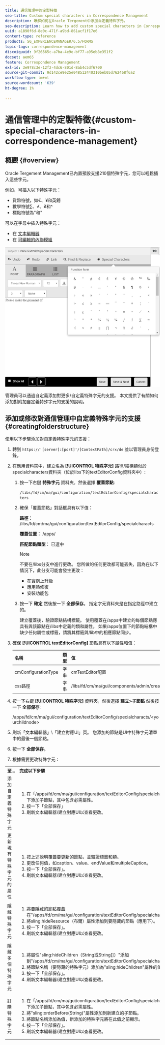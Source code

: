 ```yaml
---
title: 通信管理中的定製特徵
seo-title: Custom special characters in Correspondence Management
description: 瞭解如何在Oracle Tergement中添加自定義特殊字元。
seo-description: Learn how to add custom special characters in Correspondence Management.
uuid: a1890f6d-8e0c-471f-a9bd-861acf1f17e6
content-type: reference
products: SG_EXPERIENCEMANAGER/6.5/FORMS
topic-tags: correspondence-management
discoiquuid: 9f26565c-a7ba-4e9e-bf77-a95eb8e351f2
docset: aem65
feature: Correspondence Management
exl-id: 3e978c3e-12f2-4dc6-801d-8ab4c5df6700
source-git-commit: 9d142ce9e25e048512440310beb05d762468f6a2
workflow-type: tm+mt
source-wordcount: '639'
ht-degree: 1%

---
```


# 通信管理中的定製特徵{#custom-special-characters-in-correspondence-management}

## 概觀 {#overview}

Oracle Tergement Management已內置預設支援210個特殊字元，您可以輕鬆插入這些字元。

例如，可插入以下特殊字元：

* 貨幣符號，如€、¥和英鎊
* 數學符號∑、√、∂和^
* 標點符號為&quot;和&quot;

可以在字母中插入特殊字元：

* 在 [文本編輯器](/help/forms/using/document-fragments.md#createtext)
* 在 [可編輯的內聯模組](../../forms/using/create-correspondence.md#managecontent)

![特殊字元線模組](assets/specialcharactersinlinemodule.png)

管理員可以通過自定義添加對更多/自定義特殊字元的支援。 本文提供了有關如何添加對附加自定義特殊字元的支援的說明。

## 添加或修改對通信管理中自定義特殊字元的支援 {#creatingfolderstructure}

使用以下步驟添加對自定義特殊字元的支援：

1. 轉到 `https://'[server]:[port]'/[ContextPath]/crx/de` 並以管理員身份登錄。
1. 在應用資料夾中，建立名為 **[!UICONTROL 特殊字元]** 路徑/結構類似於specialcharacters資料夾（位於libs下的textEditorConfig資料夾中）:

   1. 按一下右鍵 **特殊字元** 資料夾，然後選擇 **覆蓋節點**:

      `/libs/fd/cm/ma/gui/configuration/textEditorConfig/specialcharacters`

   1. 確保「覆蓋節點」對話框具有以下值：

      **路徑：** /libs/fd/cm/ma/gui/configuration/textEditorConfig/specialcharacts

      **覆蓋位置：** /apps/

      **匹配節點類型：** 已選中

      >[!NOTE]
      >
      >不要在/libs分支中進行更改。 您所做的任何更改都可能丟失，因為在以下情況下，此分支可能會發生更改：
      >
      >
      >
      >    * 在實例上升級
      >    * 應用熱修復
      >    * 安裝功能包


   1. 按一下 **確定** 然後按一下 **全部保存**。 指定字元資料夾是在指定路徑中建立的。

      建立覆蓋後，驗證節點結構標籤。 使用覆蓋在/apps中建立的每個節點應具有與該節點在/libs中定義的類和屬性。 如果/apps位置下的節點結構中缺少任何屬性或標籤，請將其標籤與/lib中的相應節點同步。

1. 確保 **[!UICONTROL textEditorConfig]** 節點具有以下屬性和值：

   | 名稱 | 類型 | 值 |
   |---|---|---|
   | cmConfigurationType | 字串 | cmTextEditor配置 |
   | css路徑 | 字串 | /libs/fd/cm/ma/gui/components/admin/createasset/textcontrol/clientlibs/textcontrol |

1. 按一下右鍵 **[!UICONTROL 特殊字元]** 資料夾，然後選擇 **建立>子節點** 然後按一下 **全部保存**:

   /apps/fd/cm/ma/gui/configuration/textEditorConfig/specialcharacts/&lt;yourchildnode>

1. 刷新「文本編輯器」\「建立對應UI」頁。 您添加的節點是UI中特殊字元清單中的最後一個節點。
1. 按一下 **全部保存**。
1. 根據需要更改特殊字元：

<table>
 <tbody>
  <tr>
   <td><strong>至...</strong></td>
   <td><strong>完成以下步驟</strong></td>
  </tr>
  <tr>
   <td>添加自定義特殊字元</td>
   <td>
    <ol>
     <li>在「/apps/fd/cm/ma/gui/configuration/textEditorConfig/specialcharacts」下添加子節點，其中包含必需屬性。</li>
     <li>按一下「全部保存」</li>
     <li>刷新文本編輯器\建立對應UI以查看更改。</li>
    </ol> </td>
  </tr>
  <tr>
   <td>更新現有特殊字元的屬性</td>
   <td>
    <ol>
     <li>按上述說明覆蓋要更新的節點，並驗證標籤和類。</li>
     <li>更改任何值，如caption、value、endValue和multipleCaption。 </li>
     <li>按一下「全部保存」。 </li>
     <li>刷新文本編輯器\建立對應UI以查看更改。</li>
    </ol> </td>
  </tr>
  <tr>
   <td>隱藏特殊字元</td>
   <td>
    <ol>
     <li>將要隱藏的節點覆蓋在"/apps/fd/cm/ma/gui/configuration/textEditorConfig/specialcharactes"下</li>
     <li>將sling:hideResource（布爾）屬性添加到要隱藏的節點（應用下）。 </li>
     <li>按一下「全部保存」。 </li>
     <li>刷新文本編輯器\建立對應UI以查看更改。<br /> </li>
    </ol> </td>
  </tr>
  <tr>
   <td>隱藏多個特殊字元</td>
   <td>
    <ol>
     <li>將屬性"sling:hideChildren（String或String[]）"添加到"/apps/fd/cm/ma/gui/configuration/textEditorConfig/specialcharts"。 </li>
     <li>將節點名稱（要隱藏的特殊字元）添加為"sling:hideChildren"屬性的值。 </li>
     <li>按一下「全部保存」。 </li>
     <li>刷新文本編輯器\建立對應UI以查看更改。<br /> </li>
    </ol> </td>
  </tr>
  <tr>
   <td>訂購特殊字元</td>
   <td>
    <ol>
     <li>在「/apps/fd/cm/ma/gui/configuration/textEditorConfig/specialcharacts」下添加子節點，其中包含必需屬性。 </li>
     <li>將"sling:orderBefore(String)"屬性添加到新建立的子節點。 </li>
     <li>將節點名稱添加為值，新添加的特殊字元將在此值之前顯示。 </li>
     <li>按一下「全部保存」。 </li>
     <li>刷新文本編輯器\建立對應UI以查看更改。<br /> </li>
    </ol> </td>
  </tr>
 </tbody>
</table>
